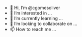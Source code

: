 - 👋 Hi, I’m @cgomesoliver
- 👀 I’m interested in ...
- 🌱 I’m currently learning ...
- 💞️ I’m looking to collaborate on ...
- 📫 How to reach me ...

<!---
cgomesoliver/cgomesoliver is a ✨ special ✨ repository because its `README.md` (this file) appears on your GitHub profile.
You can click the Preview link to take a look at your changes.
--->
